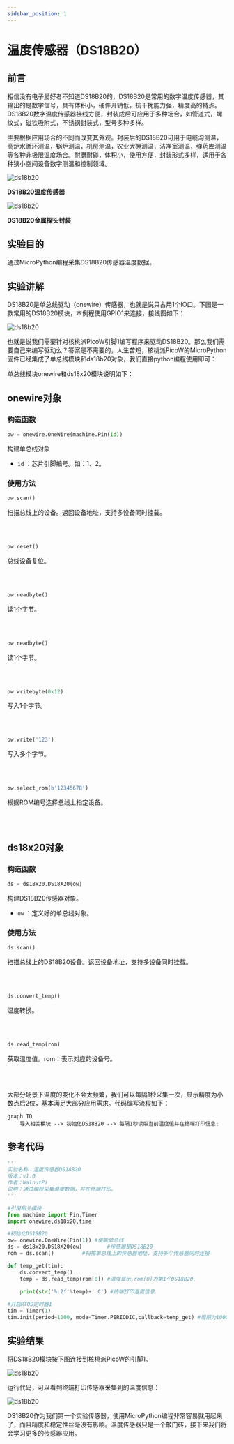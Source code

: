 ```yaml
---
sidebar_position: 1
---
```


# 温度传感器（DS18B20）

## 前言
相信没有电子爱好者不知道DS18B20的，DS18B20是常用的数字温度传感器，其输出的是数字信号，具有体积小，硬件开销低，抗干扰能力强，精度高的特点。DS18B20数字温度传感器接线方便，封装成后可应用于多种场合，如管道式，螺纹式，磁铁吸附式，不锈钢封装式，型号多种多样。

主要根据应用场合的不同而改变其外观。封装后的DS18B20可用于电缆沟测温，高炉水循环测温，锅炉测温，机房测温，农业大棚测温，洁净室测温，弹药库测温等各种非极限温度场合。耐磨耐碰，体积小，使用方便，封装形式多样，适用于各种狭小空间设备数字测温和控制领域。



![ds18b20](./img/ds18b20/ds18b20_0.png)

**DS18B20温度传感器**

![ds18b20](./img/ds18b20/ds18b20_1.png)

**DS18B20金属探头封装**


## 实验目的
通过MicroPython编程采集DS18B20传感器温度数据。

## 实验讲解

DS18B20是单总线驱动（onewire）传感器，也就是说只占用1个IO口。下图是一款常用的DS18B20模块，本例程使用GPIO1来连接，接线图如下：

![ds18b20](./img/ds18b20/ds18b20_2.png)

也就是说我们需要针对核桃派PicoW引脚1编写程序来驱动DS18B20。那么我们需要自己来编写驱动么？答案是不需要的，人生苦短，核桃派PicoW的MicroPython固件已经集成了单总线模块和ds18b20对象，我们直接python编程使用即可：

单总线模块onewire和ds18x20模块说明如下：

## onewire对象

### 构造函数
```python
ow = onewire.OneWire(machine.Pin(id))
```
构建单总线对象

- `id` ：芯片引脚编号。如：1、2。


### 使用方法
```python
ow.scan()
```
扫描总线上的设备。返回设备地址，支持多设备同时挂载。

<br></br>

```python
ow.reset()
```
总线设备复位。

<br></br>

```python
ow.readbyte()
```
读1个字节。

<br></br>

```python
ow.readbyte()
```
读1个字节。

<br></br>

```python
ow.writebyte(0x12)
```
写入1个字节。

<br></br>

```python
ow.write('123')
```
写入多个字节。

<br></br>

```python
ow.select_rom(b'12345678')
```
根据ROM编号选择总线上指定设备。

<br></br>

## ds18x20对象

### 构造函数
```python
ds = ds18x20.DS18X20(ow)
```
构建DS18B20传感器对象。

- `ow` ：定义好的单总线对象。


### 使用方法
```python
ds.scan()
```
扫描总线上的DS18B20设备。返回设备地址，支持多设备同时挂载。

<br></br>

```python
ds.convert_temp()
```
温度转换。

<br></br>

```python
ds.read_temp(rom)
```
获取温度值。rom：表示对应的设备号。

<br></br>

大部分场景下温度的变化不会太频繁，我们可以每隔1秒采集一次，显示精度为小数点后2位，基本满足大部分应用需求。代码编写流程如下：


```mermaid
graph TD
    导入相关模块 --> 初始化DS18B20 --> 每隔1秒读取当前温度值并在终端打印信息;
```

## 参考代码

```python
'''
实验名称：温度传感器DS18B20
版本：v1.0
作者：WalnutPi
说明：通过编程采集温度数据，并在终端打印。
'''

#引用相关模块
from machine import Pin,Timer
import onewire,ds18x20,time

#初始化DS18B20
ow= onewire.OneWire(Pin(1)) #使能单总线
ds = ds18x20.DS18X20(ow)        #传感器是DS18B20
rom = ds.scan()         #扫描单总线上的传感器地址，支持多个传感器同时连接

def temp_get(tim):
    ds.convert_temp()
    temp = ds.read_temp(rom[0]) #温度显示,rom[0]为第1个DS18B20
    
    print(str('%.2f'%temp)+' C') #终端打印温度信息

#开启RTOS定时器1
tim = Timer(1)
tim.init(period=1000, mode=Timer.PERIODIC,callback=temp_get) #周期为1000ms
```

## 实验结果

将DS18B20模块按下图连接到核桃派PicoW的引脚1。

![ds18b20](./img/ds18b20/ds18b20_2.png)


运行代码，可以看到终端打印传感器采集到的温度信息：

![ds18b20](./img/ds18b20/ds18b20_3.png)

DS18B20作为我们第一个实验传感器，使用MicroPython编程非常容易就用起来了，而且精度和稳定性丝毫没有影响。温度传感器只是一个敲门砖，接下来我们将会学习更多的传感器应用。